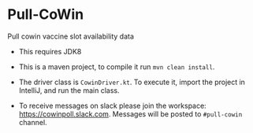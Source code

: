 # Pull-CoWin
Pull cowin vaccine slot availability data

- This requires JDK8

- This is a maven project, to compile it run ```mvn clean install```.

- The driver class is ```CowinDriver.kt```. To execute it, import the project in IntelliJ, and run the main class.

- To receive messages on slack please join the workspace: https://cowinpoll.slack.com.
Messages will be posted to `#pull-cowin` channel.
